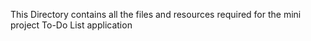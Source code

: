 This Directory contains all the files and resources required for the mini project To-Do List application
